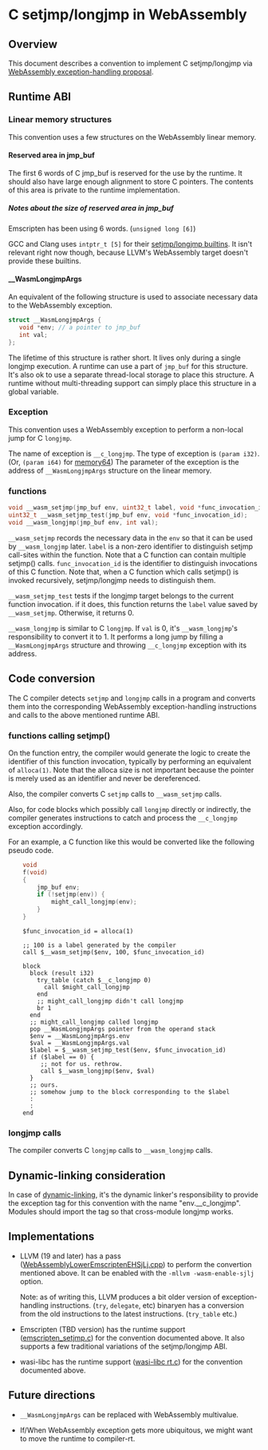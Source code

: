# C setjmp/longjmp in WebAssembly

## Overview

This document describes a convention to implement C setjmp/longjmp via
[WebAssembly exception-handling proposal].

[WebAssembly exception-handling proposal]: https://github.com/WebAssembly/exception-handling

## Runtime ABI

### Linear memory structures

This convention uses a few structures on the WebAssembly linear memory.

#### Reserved area in jmp_buf

The first 6 words of C jmp_buf is reserved for the use by the runtime.
It should also have large enough alignment to store C pointers.
The contents of this area is private to the runtime implementation.

##### Notes about the size of reserved area in jmp_buf

Emscripten has been using 6 words. (`unsigned long [6]`)

GCC and Clang uses `intptr_t [5]` for their [setjmp/longjmp builtins].
It isn't relevant right now though, because LLVM's WebAssembly target
doesn't provide these builtins.

[setjmp/longjmp builtins]: https://gcc.gnu.org/onlinedocs/gcc/Nonlocal-Gotos.html

#### __WasmLongjmpArgs

An equivalent of the following structure is used to associate necessary
data to the WebAssembly exception.

```c
struct __WasmLongjmpArgs {
   void *env; // a pointer to jmp_buf
   int val;
};
```

The lifetime of this structure is rather short. It lives only during a
single longjmp execution.
A runtime can use a part of `jmp_buf` for this structure. It's also ok to use
a separate thread-local storage to place this structure. A runtime without
multi-threading support can simply place this structure in a global variable.

### Exception

This convention uses a WebAssembly exception to perform a non-local jump
for C `longjmp`.

The name of exception is `__c_longjmp`.
The type of exception is `(param i32)`. (Or, `(param i64)` for [memory64])
The parameter of the exception is the address of `__WasmLongjmpArgs` structure
on the linear memory.

[memory64]: https://github.com/WebAssembly/memory64

### functions

```c
void __wasm_setjmp(jmp_buf env, uint32_t label, void *func_invocation_id);
uint32_t __wasm_setjmp_test(jmp_buf env, void *func_invocation_id);
void __wasm_longjmp(jmp_buf env, int val);
```

`__wasm_setjmp` records the necessary data in the `env` so that it can be
used by `__wasm_longjmp` later.
`label` is a non-zero identifier to distinguish setjmp call-sites within
the function. Note that a C function can contain multiple setjmp() calls.
`func_invocation_id` is the identifier to distinguish invocations of this
C function. Note that, when a C function which calls setjmp() is invoked
recursively, setjmp/longjmp needs to distinguish them.

`__wasm_setjmp_test` tests if the longjmp target belongs to the current
function invocation. if it does, this function returns the `label` value
saved by `__wasm_setjmp`. Otherwise, it returns 0.

`__wasm_longjmp` is similar to C `longjmp`.
If `val` is 0, it's `__wasm_longjmp`'s responsibility to convert it to 1.
It performs a long jump by filling a `__WasmLongjmpArgs` structure and
throwing `__c_longjmp` exception with its address.

## Code conversion

The C compiler detects `setjmp` and `longjmp` calls in a program and
converts them into the corresponding WebAssembly exception-handling
instructions and calls to the above mentioned runtime ABI.

### functions calling setjmp()

On the function entry, the compiler would generate the logic to create
the identifier of this function invocation, typically by performing an
equivalent of `alloca(1)`. Note that the alloca size is not important
because the pointer is merely used as an identifier and never be dereferenced.

Also, the compiler converts C `setjmp` calls to `__wasm_setjmp` calls.

Also, for code blocks which possibly call `longjmp` directly or indirectly,
the compiler generates instructions to catch and process the
`__c_longjmp` exception accordingly.

For an example, a C function like this would be converted like
the following pseudo code.
```c
    void
    f(void)
    {
        jmp_buf env;
        if (!setjmp(env)) {
            might_call_longjmp(env);
        }
    }
```

```wat
    $func_invocation_id = alloca(1)

    ;; 100 is a label generated by the compiler
    call $__wasm_setjmp($env, 100, $func_invocation_id)

    block
      block (result i32)
        try_table (catch $__c_longjmp 0)
          call $might_call_longjmp
        end
        ;; might_call_longjmp didn't call longjmp
        br 1
      end
      ;; might_call_longjmp called longjmp
      pop __WasmLongjmpArgs pointer from the operand stack
      $env = __WasmLongjmpArgs.env
      $val = __WasmLongjmpArgs.val
      $label = $__wasm_setjmp_test($env, $func_invocation_id)
      if ($label == 0) {
         ;; not for us. rethrow.
         call $__wasm_longjmp($env, $val)
      }
      ;; ours.
      ;; somehow jump to the block corresponding to the $label
      :
      :
    end
```

### longjmp calls

The compiler converts C `longjmp` calls to `__wasm_longjmp` calls.

## Dynamic-linking consideration

In case of [dynamic-linking], it's the dynamic linker's responsibility
to provide the exception tag for this convention with the name
"env.__c_longjmp". Modules should import the tag so that cross-module
longjmp works.

[dynamic-linking]: DynamicLinking.md

## Implementations

* LLVM (19 and later) has a pass ([WebAssemblyLowerEmscriptenEHSjLj.cpp])
  to perform the convertion mentioned above.  It can be enabled with the
  `-mllvm -wasm-enable-sjlj` option.

  Note: as of writing this, LLVM produces a bit older version of
  exception-handling instructions. (`try`, `delegate`, etc)
  binaryen has a conversion from the old instructions to the latest
  instructions. (`try_table` etc.)

* Emscripten (TBD version) has the runtime support ([emscripten_setjmp.c])
  for the convention documented above.
  It also supports a few traditional variations of the setjmp/longjmp ABI.

* wasi-libc has the runtime support ([wasi-libc rt.c]) for the convention
  documented above.

[WebAssemblyLowerEmscriptenEHSjLj.cpp]: https://github.com/llvm/llvm-project/blob/70deb7bfe90af91c68454b70683fbe98feaea87d/llvm/lib/Target/WebAssembly/WebAssemblyLowerEmscriptenEHSjLj.cpp

[emscripten_setjmp.c]: https://github.com/emscripten-core/emscripten/blob/7d66497d96cdcffa394ad67d87f7118137edf9ab/system/lib/compiler-rt/emscripten_setjmp.c

[wasi-libc rt.c]: https://github.com/WebAssembly/wasi-libc/blob/d03829489904d38c624f6de9983190f1e5e7c9c5/libc-top-half/musl/src/setjmp/wasm32/rt.c

## Future directions

* `__WasmLongjmpArgs` can be replaced with WebAssembly multivalue.

* If/When WebAssembly exception gets more ubiquitous, we might want to move
  the runtime to compiler-rt.

